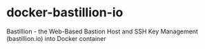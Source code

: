 # docker-bastillion-io
Bastillion - the Web-Based Bastion Host and SSH Key Management (bastillion.io) into Docker container
